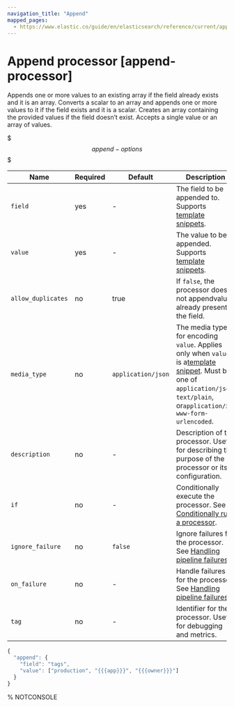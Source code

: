 ```yaml
---
navigation_title: "Append"
mapped_pages:
  - https://www.elastic.co/guide/en/elasticsearch/reference/current/append-processor.html
---
```


# Append processor [append-processor]


Appends one or more values to an existing array if the field already exists and it is an array. Converts a scalar to an array and appends one or more values to it if the field exists and it is a scalar. Creates an array containing the provided values if the field doesn’t exist. Accepts a single value or an array of values.

$$$append-options$$$

| Name | Required | Default | Description |
| --- | --- | --- | --- |
| `field` | yes | - | The field to be appended to. Supports [template snippets](docs-content://manage-data/ingest/transform-enrich/ingest-pipelines.md#template-snippets). |
| `value` | yes | - | The value to be appended. Supports [template snippets](docs-content://manage-data/ingest/transform-enrich/ingest-pipelines.md#template-snippets). |
| `allow_duplicates` | no | true | If `false`, the processor does not appendvalues already present in the field. |
| `media_type` | no | `application/json` | The media type for encoding `value`. Applies only when `value` is a[template snippet](docs-content://manage-data/ingest/transform-enrich/ingest-pipelines.md#template-snippets). Must be one of `application/json`, `text/plain`, or`application/x-www-form-urlencoded`. |
| `description` | no | - | Description of the processor. Useful for describing the purpose of the processor or its configuration. |
| `if` | no | - | Conditionally execute the processor. See [Conditionally run a processor](docs-content://manage-data/ingest/transform-enrich/ingest-pipelines.md#conditionally-run-processor). |
| `ignore_failure` | no | `false` | Ignore failures for the processor. See [Handling pipeline failures](docs-content://manage-data/ingest/transform-enrich/ingest-pipelines.md#handling-pipeline-failures). |
| `on_failure` | no | - | Handle failures for the processor. See [Handling pipeline failures](docs-content://manage-data/ingest/transform-enrich/ingest-pipelines.md#handling-pipeline-failures). |
| `tag` | no | - | Identifier for the processor. Useful for debugging and metrics. |

```js
{
  "append": {
    "field": "tags",
    "value": ["production", "{{{app}}}", "{{{owner}}}"]
  }
}
```
%  NOTCONSOLE

